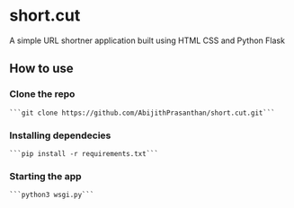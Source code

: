 # short.cut
A simple URL shortner application built using HTML CSS and Python Flask

## How to use 

### Clone the repo
    ```git clone https://github.com/AbijithPrasanthan/short.cut.git```

### Installing dependecies
    ```pip install -r requirements.txt```

### Starting the app
    ```python3 wsgi.py```

